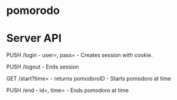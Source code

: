 pomorodo
========

# Server API

PUSH /login - user=<username>, pass=<password> - Creates session with cookie.

PUSH /logout - Ends session

GET /start?time=<timestamp> - returns pomodoroID - Starts pomodoro at time

PUSH /end - id=<pomodoroID>, time=<timestamp> - Ends pomodoro at time
